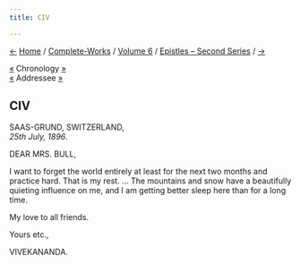 ```yaml
---
title: CIV

---
```

<div>

[←](103_mrs_bull.htm) [Home](../../../index.htm) /
[Complete-Works](../../complete_works.htm) / [Volume
6](../volume_6_contents.htm) / [Epistles – Second
Series](epistles_second_series_contents.htm) / [→](105_sahji.htm)

  

[«](../../volume_9/letters_fifth_series/097_mrs_bull.htm) Chronology
[»](../../volume_8/epistles_fourth_series/078_blessed_and_beloved.htm)  
[«](../../volume_9/letters_fifth_series/097_mrs_bull.htm) Addressee
[»](107_mrs_bull.htm)

## CIV

SAAS-GRUND, SWITZERLAND,  
*25th July, 1896*.

DEAR MRS. BULL,

I want to forget the world entirely at least for the next two months and
practice hard. That is my rest. ... The mountains and snow have a
beautifully quieting influence on me, and I am getting better sleep here
than for a long time.

My love to all friends. 

Yours etc.,

VIVEKANANDA.

</div>
